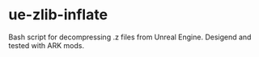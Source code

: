 # ue-zlib-inflate
Bash script for decompressing .z files from Unreal Engine. Desigend and tested with ARK mods.
